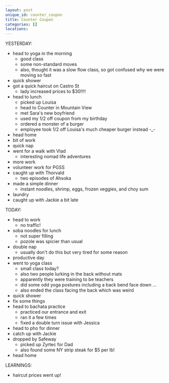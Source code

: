 ```yaml
---
layout: post
unique_id: counter_coupon
title: Counter Coupon
categories: []
locations: 
---
```


YESTERDAY:
* head to yoga in the morning
  * good class
  * some non-standard moves
  * also, thought it was a slow flow class, so got confused why we were moving so fast
* quick shower
* got a quick haircut on Castro St
  * lady increased prices to $30!!!!
* head to lunch
  * picked up Louisa
  * head to Counter in Mountain View
  * met Sara's new boyfriend
  * used my 1/2 off coupon from my birthday
  * ordered a monster of a burger
  * employee took 1/2 off Louisa's much cheaper burger instead -_-
* head home
* bit of work
* quick nap
* went for a walk with Vlad
  * interesting nomad life adventures
* more work
* volunteer work for PGSS
* caught up with Thorvald
  * two episodes of Ahsoka
* made a simple dinner
  * instant noodles, shrimp, eggs, frozen veggies, and choy sum
* laundry
* caught up with Jackie a bit late

TODAY:
* head to work
  * no traffic!
* soba noodles for lunch
  * not super filling
  * pozole was spicier than usual
* double nap
  * usually don't do this but very tired for some reason
* productive day
* went to yoga class
  * small class today?
  * also two people lurking in the back without mats
  * apparently they were training to be teachers
  * did some odd yoga postures including a back bend face down ...
  * also ended the class facing the back which was weird
* quick shower
* fix some things
* head to bachata practice
  * practiced our entrance and exit
  * ran it a few times
  * fixed a double turn issue with Jessica
* head to pho for dinner
* catch up with Jackie
* dropped by Safeway
  * picked up Zyrtec for Dad
  * also found some NY strip steak for $5 per lb!
* head home

LEARNINGS:
* haircut prices went up!
